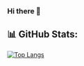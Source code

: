 ### Hi there 👋

<!--
**Cocomango-GH/cocomango-GH** is a ✨ _special_ ✨ repository because its `README.md` (this file) appears on your GitHub profile.

Here are some ideas to get you started:

- 🔭 I’m currently working on ...
- 🌱 I’m currently learning ...
- 👯 I’m looking to collaborate on ...
- 🤔 I’m looking for help with ...
- 💬 Ask me about ...
- 📫 How to reach me: ...
- 😄 Pronouns: ...
- ⚡ Fun fact: ...
-->
## 📊 GitHub Stats:

[![Top Langs](https://github-readme-stats.vercel.app/api/top-langs/?username=cocomango-GH&layout=compact)](https://github.com/anuraghazra/github-readme-stats)
